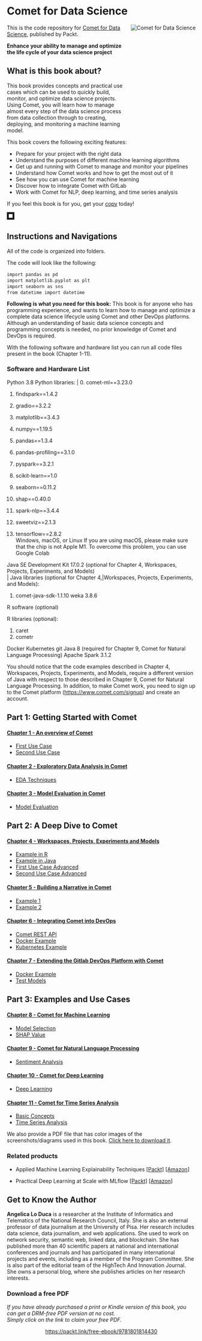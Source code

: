 


# Comet for Data Science

<a href="https://www.packtpub.com/product/practical-deep-learning-at-scale-with-mlflow/9781803241333?utm_source=github&utm_medium=repository&utm_campaign=9781803241333"><img src="https://static.packt-cdn.com/products/9781801814430/cover/smaller" alt="Comet for Data Science" height="256px" align="right"></a>

This is the code repository for [Comet for Data Science](https://www.packtpub.com/product/comet-for-data-science/9781801814430?_ga=2.159909245.190270037.1661928581-1058010958.1658349823), published by Packt.

**Enhance your ability to manage and optimize the life cycle of your data science project**

## What is this book about?
This book provides concepts and practical use cases which can be used to quickly build, monitor, and optimize data science projects. 
Using Comet, you will learn how to manage almost every step of the data science process from data collection through to creating, deploying, and monitoring a machine learning model.

This book covers the following exciting features: 
* Prepare for your project with the right data
* Understand the purposes of different machine learning algorithms
* Get up and running with Comet to manage and monitor your pipelines
* Understand how Comet works and how to get the most out of it
* See how you can use Comet for machine learning
* Discover how to integrate Comet with GitLab
* Work with Comet for NLP, deep learning, and time series analysis

If you feel this book is for you, get your [copy](https://www.amazon.com/dp/B09NC5XJ6D) today!

<a href="https://www.packtpub.com/?utm_source=github&utm_medium=banner&utm_campaign=GitHubBanner"><img src="https://raw.githubusercontent.com/PacktPublishing/GitHub/master/GitHub.png" 
alt="https://www.packtpub.com/" border="5" /></a>


## Instructions and Navigations
All of the code is organized into folders.

The code will look like the following:
```
import pandas as pd
import matplotlib.pyplot as plt
import seaborn as sns
from datetime import datetime
```

**Following is what you need for this book:**
This book is for anyone who has programming experience, and wants to learn how to manage and optimize a complete data science lifecycle using Comet and other DevOps platforms. 
Although an understanding of basic data science concepts and programming concepts is needed, no prior knowledge of Comet and DevOps is required.

With the following software and hardware list you can run all code files present in the book (Chapter 1-11).

### Software and Hardware List

Python 3.8   Python libraries:                                                         |
0.	comet-ml==3.23.0 
1.	findspark==1.4.2
2.	gradio==3.2.2
3.	matplotlib==3.4.3 
4.	numpy==1.19.5 
5.	pandas==1.3.4 
6.	pandas-profiling==3.1.0  
7.	pyspark==3.2.1
8.	scikit-learn==1.0
9.	seaborn==0.11.2   
10.	shap==0.40.0
11.	spark-nlp==3.4.4
12.	sweetviz==2.1.3

13. tensorflow==2.8.2                
Windows, macOS, or Linux If you are using macOS, please make sure that the chip is not Apple M1. To overcome this problem, you can use Google Colab	

Java SE Development Kit 17.0.2 (optional for Chapter 4, Workspaces, Projects, Experiments, and Models)    
|
Java libraries (optional for Chapter 4,|Workspaces, Projects, Experiments, and Models):
1.	comet-java-sdk-1.1.10 
    weka 3.8.6 
   
R software (optional)

R libraries (optional): 
1.	caret 
2.	cometr 

Docker
Kubernetes
git
Java 8 (required for Chapter 9, Comet for Natural Language Processing)
Apache Spark 3.1.2


You should notice that the code examples described in Chapter 4, Workspaces, Projects, Experiments,
and Models, require a different version of Java with respect to those described in Chapter 9, Comet
for Natural Language Processing.
In addition, to make Comet work, you need to sign up to the Comet platform (https://www.comet.com/signup) and create an account. 


## Part 1: Getting Started with Comet
#### [Chapter 1 - An overview of Comet](01/)
* [First Use Case](01/first-use-case)
* [Second Use Case](01/second-use-case)
#### [Chapter 2 - Exploratory Data Analysis in Comet](02/) 
* [EDA Techniques](02/)
#### [Chapter 3 - Model Evaluation in Comet](03/) 
* [Model Evaluation](03/)
## Part 2: A Deep Dive to Comet
#### [Chapter 4 - Workspaces, Projects, Experiments and Models](04/)
* [Example in R](04/r-example/)
* [Example in Java](04/java-example/)
* [First Use Case Advanced](04/first-use-case-advanced/)
* [Second Use Case Advanced](04/second-use-case-advanced/)
#### [Chapter 5 - Building a Narrative in Comet](05/) 
* [Example 1](05/Example%201.ipynb)
* [Example 2](05/Example%202.ipynb)
#### [Chapter 6 - Integrating Comet into DevOps](06/)
* [Comet REST API](06/comet-rest-api/)
* [Docker Example](06/docker-example/)
* [Kubernetes Example](06/kubernetes-example/)
#### [Chapter 7 - Extending the Gitlab DevOps Platform with Comet](07/) 
* [Docker Example](07/docker-example/)
* [Test Models](07/test-models/)
## Part 3: Examples and Use Cases
#### [Chapter 8 - Comet for Machine Learning](08/)
* [Model Selection](08/Model%20Selection.ipynb)
* [SHAP Value](08/SHAP%20Value.ipynb)
#### [Chapter 9 - Comet for Natural Language Processing](09/)
* [Sentiment Analysis](09/)
#### [Chapter 10 - Comet for Deep Learning](10/)
* [Deep Learning](10/Deep_Learning.ipynb)
#### [Chapter 11 - Comet for Time Series Analysis](11/)
* [Basic Concepts](11/Basic%20concepts%20on%20Time%20Series%20.ipynb)
* [Time Series Analysis](11/Time%20Series%20Analysis.ipynb)

We also provide a PDF file that has color images of the screenshots/diagrams used in this book. [Click here to download it](https://static.packt-cdn.com/downloads/9781801814430_ColorImages.pdf).


### Related products <Other books you may enjoy>
* Applied Machine Learning Explainability Techniques [[Packt]](https://www.packtpub.com/product/applied-machine-learning-explainability-techniques/9781803246154?utm_source=github&utm_medium=repository&utm_campaign=9781803246154) [[Amazon]](https://www.amazon.com/dp/1803246154)

* Practical Deep Learning at Scale with MLflow [[Packt]](https://www.packtpub.com/product/practical-deep-learning-at-scale-with-mlflow/9781803241333?utm_source=github&utm_medium=repository&utm_campaign=9781803241333) [[Amazon]](https://www.amazon.com/dp/1803241330)

## Get to Know the Author
**Angelica Lo Duca**
is a researcher at the Institute of Informatics and Telematics of the National Research
Council, Italy. She is also an external professor of data journalism at the University of Pisa. Her research
includes data science, data journalism, and web applications. She used to work on network security,
semantic web, linked data, and blockchain. She has published more than 40 scientific papers at national
and international conferences and journals and has participated in many international projects and
events, including as a member of the Program Committee. She is also part of the editorial team of
the HighTech And Innovation Journal. She owns a personal blog, where she publishes articles on her
research interests.



### Download a free PDF

 <i>If you have already purchased a print or Kindle version of this book, you can get a DRM-free PDF version at no cost.<br>Simply click on the link to claim your free PDF.</i>
<p align="center"> <a href="https://packt.link/free-ebook/9781801814430">https://packt.link/free-ebook/9781801814430 </a> </p>